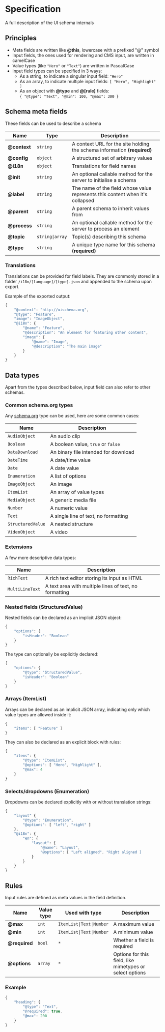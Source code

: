# Specification

A full description of the UI schema internals

## Principles

* Meta fields are written like **@this**, lowercase with a prefixed "@" symbol
* Input fields, the ones used for rendering and CMS input, are written in camelCase
* Value types (like `"Hero"` or `"Text"`) are written in PascalCase
* Input field types can be specified in 3 ways:
    * As a string, to indicate a singular input field: `"Hero"`
    * As an array, to indicate multiple input fields: `[ "Hero", "Highlight" ]`
    * As an object with **@type** and **@[rule]** fields:  
        `{ "@type": "Text", "@min": 100, "@max": 300 }`

## Schema meta fields

These fields can be used to describe a schema

| Name          | Type              | Description |
| ---           | ---               | --- |
| **@context**  | `string`          | A context URL for the site holding the schema information **(required)** |
| **@config**   | `object`          | A structured set of arbitrary values |
| **@i18n**     | `object`          | Translations for field names |
| **@init**     | `string`          | An optional callable method for the server to initialise a schema |
| **@label**    | `string`          | The name of the field whose value represents this content when it's collapsed |
| **@parent**   | `string`          | A parent schema to inherit values from |
| **@process**  | `string`          | An optional callable method for the server to process an element |
| **@topic**    | `string\|array`   | Topic(s) describing this schema |
| **@type**     | `string`          | A unique type name for this schema **(required)** |

### Translations

Translations can be provided for field labels. They are commonly stored in a folder `/i18n/[language]/[type].json` and appended to the schema upon export.

Example of the exported output:

```javascript
{
    "@context": "http://uischema.org",
    "@type": "Feature",
    "image": "ImageObject",
    "@i18n": {
        "@name": "Feature",
        "@description": "An element for featuring other content",
        "image": {
            "@name": "Image",
            "@description": "The main image"
        }
    }
}
```

## Data types

Apart from the types described below, input field can also refer to other schemas.

### Common schema.org types

Any [schema.org](https://schema.org/DataType) type can be used, here are some common cases:

| Name              | Description |
| ---               | --- |
| `AudioObject`     | An audio clip |
| `Boolean`         | A boolean value, `true` or `false` |
| `DataDownload`    | An binary file intended for download |
| `DateTime`        | A date/time value |
| `Date`            | A date value |
| `Enumeration`     | A list of options |
| `ImageObject`     | An image |
| `ItemList`        | An array of value types |
| `MediaObject`     | A generic media file |
| `Number`          | A numeric value |
| `Text`            | A single line of text, no formatting |
| `StructuredValue` | A nested structure |
| `VideoObject`     | A video |

### Extensions

A few more descriptive data types:

| Name              | Description |
| ---               | --- |
| `RichText`        | A rich text editor storing its input as HTML |
| `MultiLineText`   | A text area with multiple lines of text, no formatting |

### Nested fields (StructuredValue)

Nested fields can be declared as an implicit JSON object:

```javascript
{
    "options": {
        "isHeader": "Boolean"
    }
}
```

The type can optionally be explicitly declared:

```javascript
{
    "options": {
        "@type": "StructuredValue",
        "isHeader": "Boolean"
    }
}
```

### Arrays (ItemList)

Arrays can be declared as an implicit JSON array, indicating only which value types are allowed inside it:

```javascript
{
    "items": [ "Feature" ]
}
```

They can also be declared as an explicit block with rules:

```javascript
{
    "items": {
        "@type": "ItemList",
        "@options": [ "Hero", "Highlight" ],
        "@max": 4
    }
}
```

### Selects/dropdowns (Enumeration)

Dropdowns can be declared explicitly with or without translation strings:

```javascript
{
    "layout" {
        "@type": "Enumeration",
        "@options": [ "left", "right" ]
    },
    "@i18n": {
        "en": {
            "layout": {
                "@name": "Layout",
                "@options": [ "Left aligned", "Right aligned ]
            }
        }
    }
}
```

## Rules

Input rules are defined as meta values in the field definition.

| Name              | Value type    | Used with type            | Description |
| ---               | ---           | ---                       | --- |
| **@max**          | `int`         | `ItemList\|Text\|Number`  | A maximum value |
| **@min**          | `int`         | `ItemList\|Text\|Number`  | A minimum value |
| **@required**     | `bool`        | `*`                       | Whether a field is required |
| **@options**      | `array`       | `*`                       | Options for this field, like mimetypes or select options |

### Example

```javascript
{
    "heading": {
        "@type": "Text",
        "@required": true,
        "@max": 200
    }
}
```

